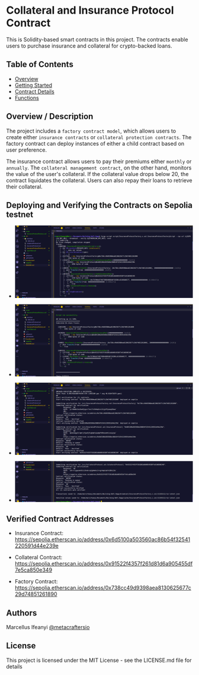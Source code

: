 # Collateral and Insurance Protocol Contract

This is Solidity-based smart contracts in this project. The contracts enable users to purchase insurance and collateral for crypto-backed loans.

## Table of Contents

- [Overview](#overview)
- [Getting Started](#getting-started)
- [Contract Details](#contract-details)
- [Functions](#functions)

## Overview / Description

The project includes a `factory contract model`, which allows users to create either `insurance contracts` or `collateral protection contracts`.
The factory contract can deploy instances of either a child contract based on user preference.

The insurance contract allows users to pay their premiums either `monthly` or `annually`.
The `collateral management contract`, on the other hand, monitors the value of the user's collateral.
If the collateral value drops below 20, the contract liquidates the collateral. Users can also repay their loans to retrieve their collateral.

## Deploying and Verifying the Contracts on Sepolia testnet

- ![01](./images/01.png)

- ![02](./images/02.png)

- ![03](./images/03.png)

- ![04](./images/04.png)

## Verified Contract Addresses

- Insurance Contract:
  https://sepolia.etherscan.io/address/0x6d5100a503560ac86b54f32541220591d44e239e

- Collateral Contract:
  https://sepolia.etherscan.io/address/0x91522f4357f261d81d6a905455df7e5ca850e349

- Factory Contract:
  https://sepolia.etherscan.io/address/0x738cc49d9398aea8130625677c29d74851261890

## Authors

Marcellus Ifeanyi
[@metacraftersio](https://twitter.com/Mars_Energy)

## License

This project is licensed under the MIT License - see the LICENSE.md file for details
